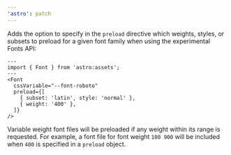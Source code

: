 ```yaml
---
'astro': patch
---
```


Adds the option to specify in the `preload` directive which weights, styles, or subsets to preload for a given font family when using the experimental Fonts API:

```astro
---
import { Font } from 'astro:assets';
---
<Font
  cssVariable="--font-roboto"
  preload={[
    { subset: 'latin', style: 'normal' },
    { weight: '400' },
  ]}
/>
```

Variable weight font files will be preloaded if any weight within its range is requested. For example, a font file for font weight `100 900` will be included when `400` is specified in a `preload` object.
